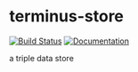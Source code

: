 # terminus-store

[![Build Status](https://travis-ci.com/terminusdb/ferricstore.svg?branch=master)](https://travis-ci.com/terminusdb/ferricstore)
[![Documentation](https://docs.rs/terminus-store/badge.svg)](https://docs.rs/terminus-store/)

a triple data store
